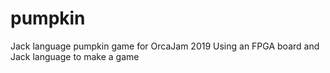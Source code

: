 # pumpkin
Jack language pumpkin game for OrcaJam 2019 
Using an FPGA board and Jack language to make a game
